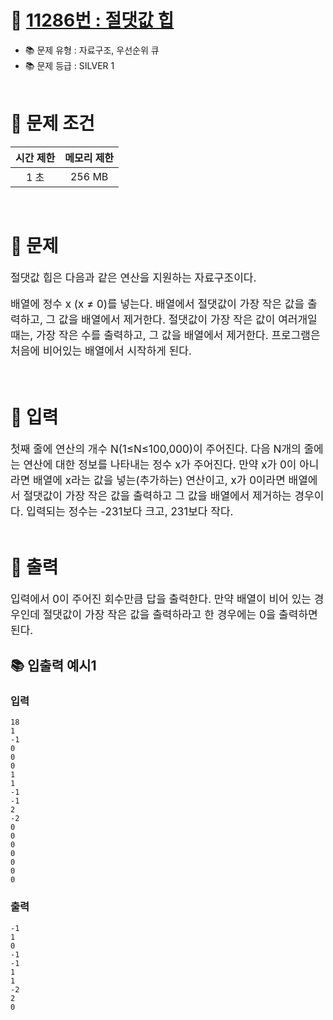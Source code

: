 # 📌 [ 11286번 : 절댓값 힙 ](https://www.acmicpc.net/problem/11286)
- 📚 문제 유형 : 자료구조, 우선순위 큐
- 📚 문제 등급 : SILVER 1
  <br/><br/>

# 📌 문제 조건

|시간 제한|메모리 제한|
|:------:|:---:|
| 1 초| 256 MB|
<br/>

# 📌 문제
<div style="font-size: 17px">
절댓값 힙은 다음과 같은 연산을 지원하는 자료구조이다.

배열에 정수 x (x ≠ 0)를 넣는다.
배열에서 절댓값이 가장 작은 값을 출력하고, 그 값을 배열에서 제거한다. 절댓값이 가장 작은 값이 여러개일 때는, 가장 작은 수를 출력하고, 그 값을 배열에서 제거한다.
프로그램은 처음에 비어있는 배열에서 시작하게 된다.
</div>
<br/>

# 📌 입력
<div style="font-size: 17px">
첫째 줄에 연산의 개수 N(1≤N≤100,000)이 주어진다. 다음 N개의 줄에는 연산에 대한 정보를 나타내는 정수 x가 주어진다. 만약 x가 0이 아니라면 배열에 x라는 값을 넣는(추가하는) 연산이고, x가 0이라면 배열에서 절댓값이 가장 작은 값을 출력하고 그 값을 배열에서 제거하는 경우이다. 입력되는 정수는 -231보다 크고, 231보다 작다.
</div>
<br/>

# 📌 출력
<div style="font-size: 17px">
입력에서 0이 주어진 회수만큼 답을 출력한다. 만약 배열이 비어 있는 경우인데 절댓값이 가장 작은 값을 출력하라고 한 경우에는 0을 출력하면 된다.
</div>

## 📚 입출력 예시1
### 입력
    18
    1
    -1
    0
    0
    0
    1
    1
    -1
    -1
    2
    -2
    0
    0
    0
    0
    0
    0
    0



### 출력
    -1
    1
    0
    -1
    -1
    1
    1
    -2
    2
    0

